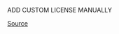 ADD CUSTOM LICENSE MANUALLY

[Source](https://github.com/yaeltudela/polyp_ash?tab=readme-ov-file#research-use-only-license)